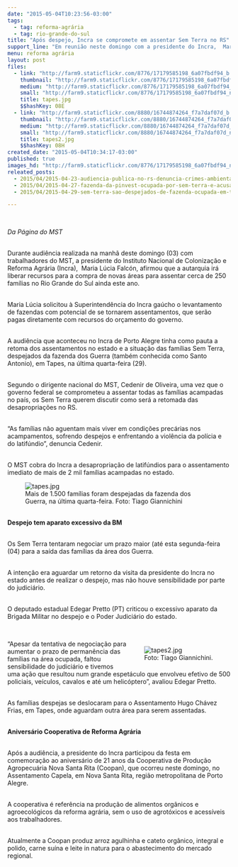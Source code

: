 ```yaml
---
date: "2015-05-04T10:23:56-03:00"
tags:
  - tag: reforma-agrária
  - tag: rio-grande-do-sul
title: "Após despejo, Incra se compromete em assentar Sem Terra no RS"
support_line: "Em reunião neste domingo com a presidente do Incra,  Maria Lúcia Falcón, o órgão federal se comprometeu a assentar todas as famílias acampadas no estado."
menu: reforma agrária
layout: post
files:
  - link: "http://farm9.staticflickr.com/8776/17179585198_6a07fbdf94_b.jpg"
    thumbnail: "http://farm9.staticflickr.com/8776/17179585198_6a07fbdf94_t.jpg"
    medium: "http://farm9.staticflickr.com/8776/17179585198_6a07fbdf94_z.jpg"
    small: "http://farm9.staticflickr.com/8776/17179585198_6a07fbdf94_n.jpg"
    title: tapes.jpg
    $$hashKey: 08E
  - link: "http://farm9.staticflickr.com/8880/16744874264_f7a7daf07d_b.jpg"
    thumbnail: "http://farm9.staticflickr.com/8880/16744874264_f7a7daf07d_t.jpg"
    medium: "http://farm9.staticflickr.com/8880/16744874264_f7a7daf07d_z.jpg"
    small: "http://farm9.staticflickr.com/8880/16744874264_f7a7daf07d_n.jpg"
    title: tapes2.jpg
    $$hashKey: 08H
created_date: "2015-05-04T10:34:17-03:00"
published: true
images_hd: "http://farm9.staticflickr.com/8776/17179585198_6a07fbdf94_n.jpg"
releated_posts:
  - 2015/04/2015-04-23-audiencia-publica-no-rs-denuncia-crimes-ambientais-em-fazenda-ocupa-pelos-sem-terra.md
  - 2015/04/2015-04-27-fazenda-da-pinvest-ocupada-por-sem-terra-e-acusada-de-grilagem-e-danos-ambientais.md
  - 2015/04/2015-04-29-sem-terra-sao-despejados-de-fazenda-ocupada-em-tapes-no-rs.md

---
```

<p>&nbsp;</p>

<p><em>Da P&aacute;gina do MST</em></p>

<p><br />
Durante audi&ecirc;ncia realizada na manh&atilde; deste domingo (03) com trabalhadores do MST, a presidente do Instituto Nacional de Coloniza&ccedil;&atilde;o e Reforma Agr&aacute;ria (Incra), &nbsp;Maria L&uacute;cia Falc&oacute;n, afirmou que a autarquia ir&aacute; liberar recursos para a compra de novas &aacute;reas para assentar cerca de 250 fam&iacute;lias no Rio Grande do Sul ainda este ano.</p>

<p><br />
Maria L&uacute;cia solicitou &agrave; Superintend&ecirc;ncia do Incra ga&uacute;cho o levantamento de fazendas com potencial de se tornarem assentamentos, que ser&atilde;o pagas diretamente com recursos do or&ccedil;amento do governo.</p>

<p><br />
A audi&ecirc;ncia que aconteceu no Incra de Porto Alegre tinha como pauta a retoma dos assentamentos no estado e a situa&ccedil;&atilde;o das fam&iacute;lias Sem Terra, despejados da fazenda dos Guerra (tamb&eacute;m conhecida como Santo Antonio), em Tapes, na &uacute;ltima quarta-feira (29).</p>

<p><br />
Segundo o dirigente nacional do MST, Cedenir de Oliveira, uma vez que o governo federal se comprometeu a assentar todas as fam&iacute;lias acampadas no pa&iacute;s, os Sem Terra querem discutir como ser&aacute; a retomada das desapropria&ccedil;&otilde;es no RS.</p>

<p><br />
&ldquo;As fam&iacute;lias n&atilde;o aguentam mais viver em condi&ccedil;&otilde;es prec&aacute;rias nos acampamentos, sofrendo despejos e enfrentando a viol&ecirc;ncia da pol&iacute;cia e do latif&uacute;ndio&rdquo;, denuncia Cedenir.</p>

<p><br />
O MST cobra do Incra a desapropria&ccedil;&atilde;o de latif&uacute;ndios para o assentamento imediato de mais de 2 mil fam&iacute;lias acampadas no estado.</p>

<figure class="image"><img alt="tapes.jpg" src="http://farm9.staticflickr.com/8776/17179585198_6a07fbdf94_b.jpg" />
<figcaption>Mais de 1.500 fam&iacute;lias foram despejadas da fazenda dos Guerra, na &uacute;ltima quarta-feira. Foto: Tiago Giannichini</figcaption>
</figure>

<p><br />
<strong>Despejo tem aparato excessivo da BM</strong></p>

<p><br />
Os Sem Terra tentaram negociar um prazo maior (at&eacute; esta segunda-feira (04) para a sa&iacute;da das fam&iacute;lias da &aacute;rea dos Guerra.&nbsp;</p>

<p><br />
A inten&ccedil;&atilde;o era aguardar um retorno da visita da presidente do Incra no estado antes de realizar o despejo, mas n&atilde;o houve sensibilidade por parte do judici&aacute;rio.</p>

<p><br />
O deputado estadual Edegar Pretto (PT) criticou o excessivo aparato da Brigada Militar no despejo e o Poder Judici&aacute;rio do estado.</p>

<p>&nbsp;</p>

<figure class="image" style="float:right"><img alt="tapes2.jpg" src="http://farm9.staticflickr.com/8880/16744874264_f7a7daf07d_b.jpg" />
<figcaption>Foto: Tiago Giannichini.</figcaption>
</figure>

<p>&ldquo;Apesar da tentativa de negocia&ccedil;&atilde;o para aumentar o prazo de perman&ecirc;ncia das fam&iacute;lias na &aacute;rea ocupada, faltou sensibilidade do judici&aacute;rio e tivemos uma a&ccedil;&atilde;o que resultou num grande espet&aacute;culo que envolveu efetivo de 500 policiais, ve&iacute;culos, cavalos e at&eacute; um helic&oacute;ptero&rdquo;, avaliou Edegar Pretto.</p>

<p><br />
As fam&iacute;lias despejas se deslocaram para o Assentamento Hugo Ch&aacute;vez Frias, em Tapes, onde aguardam outra &aacute;rea para serem assentadas.</p>

<p><br />
<strong>Anivers&aacute;rio Cooperativa de Reforma Agr&aacute;ria</strong></p>

<p><br />
Ap&oacute;s a audi&ecirc;ncia, a presidente do Incra participou da festa em comemora&ccedil;&atilde;o ao anivers&aacute;rio de 21 anos da Cooperativa de Produ&ccedil;&atilde;o Agropecu&aacute;ria Nova Santa Rita (Coopan), que ocorreu neste domingo, no Assentamento Capela, em Nova Santa Rita, regi&atilde;o metropolitana de Porto Alegre.</p>

<p><br />
A cooperativa &eacute; refer&ecirc;ncia na produ&ccedil;&atilde;o de alimentos org&acirc;nicos e agroecol&oacute;gicos da reforma agr&aacute;ria, sem o uso de agrot&oacute;xicos e acess&iacute;veis aos trabalhadores.&nbsp;</p>

<p><br />
Atualmente a Coopan produz arroz agulhinha e cateto org&acirc;nico, integral e polido, carne su&iacute;na e leite in natura para o abastecimento do mercado regional.</p>
